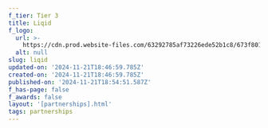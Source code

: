 ```yaml
---
f_tier: Tier 3
title: Liqid
f_logo:
  url: >-
    https://cdn.prod.website-files.com/63292785af73226ede52b1c8/673f801fc10355546b32a5fd_Liqid.svg
  alt: null
slug: liqid
updated-on: '2024-11-21T18:46:59.785Z'
created-on: '2024-11-21T18:46:59.785Z'
published-on: '2024-11-21T18:54:51.587Z'
f_has-page: false
f_awards: false
layout: '[partnerships].html'
tags: partnerships
---
```



